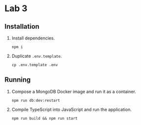 # Lab 3

## Installation

1. Install dependencies.

   ```shell
   npm i
   ```

2. Duplicate `.env.template`.
   ```shell
   cp .env.template .env
   ```

## Running

1. Compose a MongoDB Docker image and run it as a container.

   ```shell
   npm run db:dev:restart
   ```

2. Compile TypeScript into JavaScript and run the application.

   ```shell
   npm run build && npm run start
   ```
